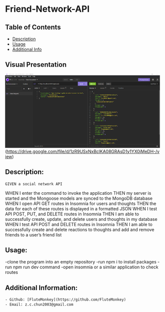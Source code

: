 # Friend-Network-API

## Table of Contents 
  - [Description](#description)
  - [Usage](#usage)
  - [Additional Info](#Additional-Information)

  ## Visual Presentation
  ![Application demo](./assets/images/Screenshot%202022-09-04%20173843.png)(https://drive.google.com/file/d/1zR9USxNxBclKA08GRAsD1y1YX0jMeDH-/view)
  
  ## Description:
  
    GIVEN a social network API
WHEN I enter the command to invoke the application
THEN my server is started and the Mongoose models are synced to the MongoDB database
WHEN I open API GET routes in Insomnia for users and thoughts
THEN the data for each of these routes is displayed in a formatted JSON
WHEN I test API POST, PUT, and DELETE routes in Insomnia
THEN I am able to successfully create, update, and delete users and thoughts in my database
WHEN I test API POST and DELETE routes in Insomnia
THEN I am able to successfully create and delete reactions to thoughts and add and remove friends to a user’s friend list

  ## Usage:
  -clone the program into an empty repository
  -run npm i to install packages
  -run npm run dev command
  -open insomnia or a similar application to check routes

  ## Additional Information:
    - Github: [FluteMonkey](https://github.com/FluteMonkey)
    - Email: z.c.chun2003@gmail.com 